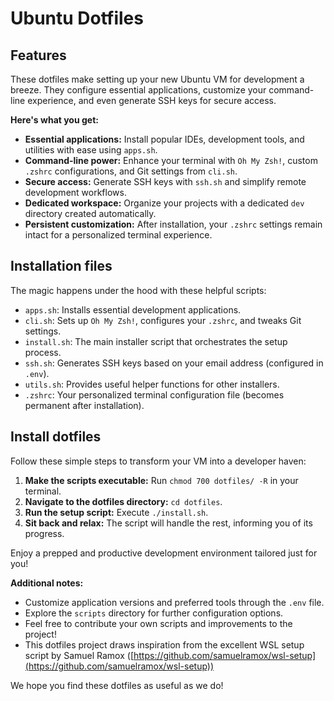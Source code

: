 # Ubuntu Dotfiles

## Features

These dotfiles make setting up your new Ubuntu VM for development a breeze. They configure essential applications, customize your command-line experience, and even generate SSH keys for secure access.

**Here's what you get:**

* **Essential applications:** Install popular IDEs, development tools, and utilities with ease using `apps.sh`.
* **Command-line power:** Enhance your terminal with `Oh My Zsh!`, custom `.zshrc` configurations, and Git settings from `cli.sh`.
* **Secure access:** Generate SSH keys with `ssh.sh` and simplify remote development workflows.
* **Dedicated workspace:** Organize your projects with a dedicated `dev` directory created automatically.
* **Persistent customization:** After installation, your `.zshrc` settings remain intact for a personalized terminal experience.

## Installation files

The magic happens under the hood with these helpful scripts:

* `apps.sh`: Installs essential development applications.
* `cli.sh`: Sets up `Oh My Zsh!`, configures your `.zshrc`, and tweaks Git settings.
* `install.sh`: The main installer script that orchestrates the setup process.
* `ssh.sh`: Generates SSH keys based on your email address (configured in `.env`).
* `utils.sh`: Provides useful helper functions for other installers.
* `.zshrc`: Your personalized terminal configuration file (becomes permanent after installation).

## Install dotfiles

Follow these simple steps to transform your VM into a developer haven:

1. **Make the scripts executable:** Run `chmod 700 dotfiles/ -R` in your terminal.
2. **Navigate to the dotfiles directory:** `cd dotfiles`.
3. **Run the setup script:** Execute `./install.sh`.
4. **Sit back and relax:** The script will handle the rest, informing you of its progress.

Enjoy a prepped and productive development environment tailored just for you!

**Additional notes:**

* Customize application versions and preferred tools through the `.env` file.
* Explore the `scripts` directory for further configuration options.
* Feel free to contribute your own scripts and improvements to the project!
* This dotfiles project draws inspiration from the excellent WSL setup script by Samuel Ramox ([https://github.com/samuelramox/wsl-setup](https://github.com/samuelramox/wsl-setup))

We hope you find these dotfiles as useful as we do!